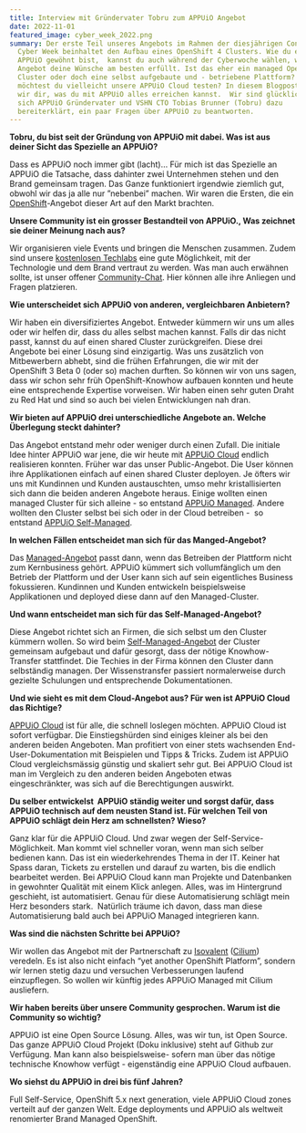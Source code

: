 ```yaml
---
title: Interview mit Gründervater Tobru zum APPUiO Angebot
date: 2022-11-01
featured_image: cyber_week_2022.png
summary: Der erste Teil unseres Angebots im Rahmen der diesjährigen Container
  Cyber Week beinhaltet den Aufbau eines OpenShift 4 Clusters. Wie du es dir von
  APPUiO gewöhnt bist,  kannst du auch während der Cyberwoche wählen, welches
  Angebot deine Wünsche am besten erfüllt. Ist das eher ein managed OpenShift
  Cluster oder doch eine selbst aufgebaute und - betriebene Plattform? Oder
  möchtest du vielleicht unsere APPUiO Cloud testen? In diesem Blogpost zeigen
  wir dir, was du mit APPUiO alles erreichen kannst.  Wir sind glücklich, hat
  sich APPUiO Gründervater und VSHN CTO Tobias Brunner (Tobru) dazu
  bereiterklärt, ein paar Fragen über APPUiO zu beantworten.
---
```

**Tobru, du bist seit der Gründung von APPUiO mit dabei. Was ist aus deiner Sicht das Spezielle an APPUiO?**

Dass es APPUiO noch immer gibt (lacht)… Für mich ist das Spezielle an APPUiO die Tatsache, dass dahinter zwei Unternehmen stehen und den Brand gemeinsam tragen. Das Ganze funktioniert irgendwie ziemlich gut, obwohl wir das ja alle nur ”nebenbei” machen. Wir waren die Ersten, die ein [OpenShift](https://www.redhat.com/en/technologies/cloud-computing/openshift)-Angebot dieser Art auf den Markt brachten.

**Unsere Community ist ein grosser Bestandteil von APPUiO., Was zeichnet sie deiner Meinung nach aus?**

Wir organisieren viele Events und bringen die Menschen zusammen. Zudem sind unsere [kostenlosen Techlabs](https://www.appuio.ch/techlabs/openshift/) eine gute Möglichkeit, mit der Technologie und dem Brand vertraut zu werden. Was man auch erwähnen sollte, ist unser offener [Community-Chat](https://www.appuio.ch/community/). Hier können alle ihre Anliegen und Fragen platzieren.

**Wie unterscheidet sich APPUiO von anderen, vergleichbaren Anbietern?**

Wir haben ein diversifiziertes Angebot. Entweder kümmern wir uns um alles oder wir helfen dir, dass du alles selbst machen kannst. Falls dir das nicht passt, kannst du auf einen shared Cluster zurückgreifen. Diese drei Angebote bei einer Lösung sind einzigartig. Was uns zusätzlich von Mitbewerbern abhebt, sind die frühen Erfahrungen, die wir mit der OpenShift 3 Beta 0 (oder so) machen durften. So können wir von uns sagen, dass wir schon sehr früh OpenShift-Knowhow aufbauen konnten und heute eine entsprechende Expertise vorweisen. Wir haben einen sehr guten Draht zu Red Hat und sind so auch bei vielen Entwicklungen nah dran. 

**Wir bieten auf APPUiO drei unterschiedliche Angebote an. Welche Überlegung steckt dahinter?**

Das Angebot entstand mehr oder weniger durch einen Zufall. Die initiale Idee hinter APPUiO war jene, die wir heute mit [APPUiO Cloud](https://www.appuio.ch/offering/cloud/) endlich realisieren konnten. Früher war das unser Public-Angebot. Die User können ihre Applikationen einfach auf einen shared Cluster deployen. Je öfters wir uns mit Kundinnen und Kunden austauschten, umso mehr kristallisierten sich dann die beiden anderen Angebote heraus. Einige wollten einen managed Cluster für sich alleine - so entstand [APPUiO Managed](https://www.appuio.ch/offering/managed/). Andere wollten den Cluster selbst bei sich oder in der Cloud betreiben -  so entstand [APPUiO Self-Managed](https://www.appuio.ch/offering/self-managed/).

**In welchen Fällen entscheidet man sich für das Manged-Angebot?**

Das [Managed-Angebot](https://www.appuio.ch/offering/managed/) passt dann, wenn das Betreiben der Plattform nicht zum Kernbusiness gehört. APPUiO kümmert sich vollumfänglich um den Betrieb der Plattform und der User kann sich auf sein eigentliches Business fokussieren. Kundinnen und Kunden entwickeln beispielsweise Applikationen und deployed diese dann auf den Managed-Cluster. 

**Und wann entscheidet man sich für das Self-Managed-Angebot?**

Diese Angebot richtet sich an Firmen, die sich selbst um den Cluster kümmern wollen. So wird beim [Self-Managed-Angebot](https://www.appuio.ch/offering/self-managed/) der Cluster gemeinsam aufgebaut und dafür gesorgt, dass der nötige Knowhow-Transfer stattfindet. Die Techies in der Firma können den Cluster dann selbständig managen. Der Wissenstransfer passiert normalerweise durch gezielte Schulungen und entsprechende Dokumentationen.

**Und wie sieht es mit dem Cloud-Angebot aus? Für wen ist APPUiO Cloud das Richtige?**

[APPUiO Cloud](https://www.appuio.ch/offering/cloud/) ist für alle, die schnell loslegen möchten. APPUiO Cloud ist sofort verfügbar. Die Einstiegshürden sind einiges kleiner als bei den anderen beiden Angeboten. Man profitiert von einer stets wachsenden End-User-Dokumentation mit Beispielen und Tipps & Tricks. Zudem ist APPUiO Cloud vergleichsmässig günstig und skaliert sehr gut. Bei APPUiO Cloud ist man im Vergleich zu den anderen beiden Angeboten etwas eingeschränkter, was sich auf die Berechtigungen auswirkt.

**Du selber entwickelst  APPUiO ständig weiter und sorgst dafür, dass APPUiO technisch auf dem neusten Stand ist. Für welchen Teil von APPUiO schlägt dein Herz am schnellsten? Wieso?**

Ganz klar für die APPUiO Cloud. Und zwar wegen der Self-Service-Möglichkeit. Man kommt viel schneller voran, wenn man sich selber bedienen kann. Das ist ein wiederkehrendes Thema in der IT. Keiner hat Spass daran, Tickets zu erstellen und darauf zu warten, bis die endlich bearbeitet werden. Bei APPUiO Cloud kann man Projekte und Datenbanken in gewohnter Qualität mit einem Klick anlegen. Alles, was im Hintergrund geschieht, ist automatisiert. Genau für diese Automatisierung schlägt mein Herz besonders stark.  Natürlich träume ich davon, dass man diese Automatisierung bald auch bei APPUiO Managed integrieren kann.

**Was sind die nächsten Schritte bei APPUiO?**

Wir wollen das Angebot mit der Partnerschaft zu [Isovalent](https://isovalent.com/) ([Cilium](https://cilium.io/)) veredeln. Es ist also nicht einfach “yet another OpenShift Platform”, sondern wir lernen stetig dazu und versuchen Verbesserungen laufend einzupflegen. So wollen wir künftig jedes APPUiO Managed mit Cilium ausliefern.

**Wir haben bereits über unsere Community gesprochen. Warum ist die Community so wichtig?**

APPUiO ist eine Open Source Lösung. Alles, was wir tun, ist Open Source. Das ganze APPUiO Cloud Projekt (Doku inklusive) steht auf Github zur Verfügung. Man kann also beispielsweise- sofern man über das nötige technische Knowhow verfügt - eigenständig eine APPUiO Cloud aufbauen.

**Wo siehst du APPUiO in drei bis fünf Jahren?**

Full Self-Service, OpenShift 5.x next generation, viele APPUiO Cloud zones verteilt auf der ganzen Welt. Edge deployments und APPUiO als weltweit renomierter Brand Managed OpenShift.